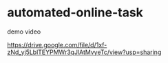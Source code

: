 # automated-online-task

demo video

https://drive.google.com/file/d/1xf-zNd_yj5LblTEYPMWr3qJlAtMvyeTc/view?usp=sharing
